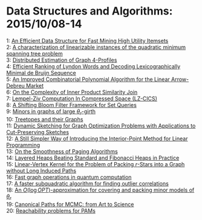 # Data Structures and Algorithms: 2015/10/08-14  
1: [An Efficient Data Structure for Fast Mining High Utility Itemsets](https://doi.org/10.48550/arXiv.1510.02188)  
2: [A characterization of linearizable instances of the quadratic minimum  spanning tree problem](https://doi.org/10.48550/arXiv.1510.02197)  
3: [Distributed Estimation of Graph 4-Profiles](https://doi.org/10.48550/arXiv.1510.02215)  
4: [Efficient Ranking of Lyndon Words and Decoding Lexicographically Minimal  de Bruijn Sequence](https://doi.org/10.48550/arXiv.1510.02637)  
5: [An Improved Combinatorial Polynomial Algorithm for the Linear  Arrow-Debreu Market](https://doi.org/10.48550/arXiv.1510.02694)  
6: [On the Complexity of Inner Product Similarity Join](https://doi.org/10.48550/arXiv.1510.02824)  
7: [Lempel-Ziv Computation In Compressed Space (LZ-CICS)](https://doi.org/10.48550/arXiv.1510.02882)  
8: [A Shifting Bloom Filter Framework for Set Queries](https://doi.org/10.48550/arXiv.1510.03019)  
9: [Minors in graphs of large ${\theta}_r$-girth](https://doi.org/10.48550/arXiv.1510.03041)  
10: [Treetopes and their Graphs](https://doi.org/10.48550/arXiv.1510.03152)  
11: [Dynamic Sketching for Graph Optimization Problems with Applications to  Cut-Preserving Sketches](https://doi.org/10.48550/arXiv.1510.03252)  
12: [A Still Simpler Way of Introducing the Interior-Point Method for Linear  Programming](https://doi.org/10.48550/arXiv.1510.03339)  
13: [On the Smoothness of Paging Algorithms](https://doi.org/10.48550/arXiv.1510.03362)  
14: [Layered Heaps Beating Standard and Fibonacci Heaps in Practice](https://doi.org/10.48550/arXiv.1510.03367)  
15: [Linear-Vertex Kernel for the Problem of Packing $r$-Stars into a Graph  without Long Induced Paths](https://doi.org/10.48550/arXiv.1510.03564)  
16: [Fast graph operations in quantum computation](https://doi.org/10.48550/arXiv.1510.03742)  
17: [A faster subquadratic algorithm for finding outlier correlations](https://doi.org/10.48550/arXiv.1510.03895)  
18: [An $O(\log OPT)$-approximation for covering and packing minor models of  ${\theta}_r$](https://doi.org/10.48550/arXiv.1510.03945)  
19: [Canonical Paths for MCMC: from Art to Science](https://doi.org/10.48550/arXiv.1510.04099)  
20: [Reachability problems for PAMs](https://doi.org/10.48550/arXiv.1510.04121)  